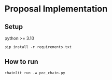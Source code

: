 # Proposal Implementation

## Setup

python >= 3.10

```shell
pip install -r requirements.txt
```



## How to run

```shell
chainlit run -w poc_chain.py
```

